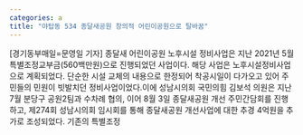 ```yaml
---
categories: a
title: "야탑동 534 종달새공원 창의적 어린이공원으로 탈바꿈"
---
```

[경기동부매일=문영일 기자] 종달새 어린이공원 노후시설 정비사업은 지난 2021년 5월 특별조정교부금(560백만원)으로 진행되었던 사업이다. 해당 사업은 노후시설정비사업으로 계획되었다. 단순한 시설 교체의 내용으로 한정되어 착공시일이 다가오고 있어 주민들의 민원이 빗발치던 정비사업이었다.이에 성남시의회 국민의힘 김보석 의원은 지난 7월 분당구 공원2팀과 수차례 협의, 이어 8월 3일 종달새공원 개선 주민간담회를 진행하고, 제274회 성남시의회 임시회를 통해 종달새공원 개선사업에 대한 추경 4억원을 추가로 조성되었다. 기존의 특별조정